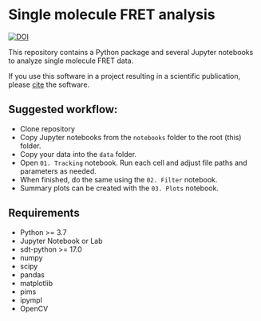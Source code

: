 <!--
SPDX-FileCopyrightText: 2020 Lukas Schrangl <lukas.schrangl@tuwien.ac.at>

SPDX-License-Identifier: CC-BY-4.0
-->

# Single molecule FRET analysis

[![DOI](https://zenodo.org/badge/DOI/10.5281/zenodo.4604567.svg)](https://doi.org/10.5281/zenodo.4604567)

This repository contains a Python package and several Jupyter notebooks to
analyze single molecule FRET data.

If you use this software in a project resulting in a scientific publication,
please [cite](https://doi.org/10.5281/zenodo.4604567) the software.


## Suggested workflow:

- Clone repository
- Copy Jupyter notebooks from the `notebooks` folder to the root (this) folder.
- Copy your data into the `data` folder.
- Open `01. Tracking` notebook. Run each cell and adjust file paths and
  parameters as needed.
- When finished, do the same using the `02. Filter` notebook.
- Summary plots can be created with the `03. Plots` notebook.


## Requirements

- Python >= 3.7
- Jupyter Notebook or Lab
- sdt-python >= 17.0
- numpy
- scipy
- pandas
- matplotlib
- pims
- ipympl
- OpenCV

